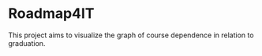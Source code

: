 # Roadmap4IT 

This project aims to visualize the graph of course dependence in relation to graduation.


